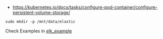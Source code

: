 - https://kubernetes.io/docs/tasks/configure-pod-container/configure-persistent-volume-storage/

```
sudo mkdir -p /mnt/data/elastic

```

Check Examples in [elk_example](../../modules/_to_do/elastic_k8s)
